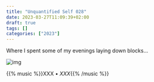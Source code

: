 ```yaml
---
title: "Unquantified Self 028"
date: 2023-03-27T11:09:39+02:00
draft: true
tags: []
categories: ["2023"]
---
```


Where I spent some of my evenings laying down blocks...

![img](/img/2023-03-25_21.41.47.png)

{{% music %}}XXX • _XXX_{{% /music %}}
